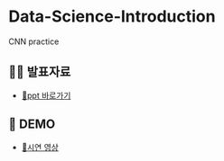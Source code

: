 # Data-Science-Introduction
CNN practice

## 👩‍💻 발표자료  
- <a href="https://docs.google.com/presentation/d/1w9IctxFCcgAfrCCuBru9n0RR74rcinbG/edit?usp=drive_link&ouid=114175299806632205091&rtpof=true&sd=true"> 📎ppt 바로가기 </a>

## 📼 DEMO  
- <a href="https://drive.google.com/file/d/1XTbFUyPu7Nx7ZRt0Ojf7KxJDIZuX6fk1/view?usp=drive_link"> 📎시연 영상</a>
